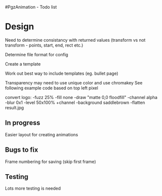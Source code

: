 #PgzAnimation - Todo list


# Design
Need to determine consistancy with returned values 
(transform vs not transform - points, start, end, rect etc.)

Determine file format for config 

Create a template

Work out best way to include templates (eg. bullet page)

Transparency may need to use unique color and use chromakey
See following example code based on top left pixel

convert logo: -fuzz 25% -fill none -draw "matte 0,0 floodfill" -channel alpha -blur 0x1 -level 50x100% +channel -background saddlebrown -flatten result.jpg

## In progress

Easier layout for creating animations

## Bugs to fix

Frame numbering for saving (skip first frame)

## Testing
Lots more testing is needed